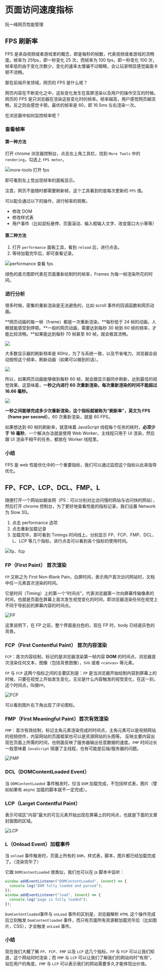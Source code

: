 # 页面访问速度指标

阮一峰网页性能管理

## FPS 刷新率

FPS 是来自视频或者游戏里的概念，即是每秒的帧数，代表视频或者游戏的流畅度。帧率为 25fps，即一秒变化 25 次，而帧率为 100 fps，即一秒变化 100 次，帧率低的由于变化次数少，变化的速率太慢骗不过眼睛，会让玩家明显感觉画面卡顿不流畅。

那在前端开发领域，网页的 FPS 是什么呢？

网页内容在不断变化之中，这些变化发生在首屏渲染以及用户的操作交互的时候。网页的 FPS 是只浏览器在渲染这些变化时的帧率。帧率越高，用户感觉网页越流畅，反之则会感觉卡顿。最优的帧率是 60，即 16.5ms 左右渲染一次。

在浏览器中如何监控帧率呢？

### 查看帧率

#### 第一种方法

打开 chrome 浏览器控制台，点击左上角工具栏，找到 `More Tools` 中的 `rendering`，勾选上 `FPS meter`。

![more-tools 打开 fps](../.vuepress/public/assets/open-fps.png)

即可看到左上觉出现帧率的面板显示。

注意，网页不是随时都需要刷新帧，这个工具看到的是每次更新的 `FPS` 值。

可以配合通过以下的操作，进行帧率的观察。

- 修改 DOM
- 修改样式表
- 用户事件（比如鼠标悬停、页面滚动、输入框输入文字、改变窗口大小等等）

#### 第二种方法

1. 打开 `performance` 面板工具，看到 `reload` 后，进行点击。
2. 等待加载完毕后，即可查看记录。

![performance 查看 fps](../.vuepress/public/assets/open-fps-2.png)

绿色的直方图即代表在页面重新绘制时的帧率，Frames 为每一帧渲染所花的时间。

### 进行分析

很多时候，密集的重新渲染是无法避免的，比如 scroll 事件的回调函数和网页动画。

**网页动画的每一帧（frame）都是一次重新渲染。**每秒低于 24 帧的动画，人眼就能感受到停顿。**一般的网页动画，需要达到每秒 30 帧到 60 帧的频率，才能比较流畅。**如果能达到每秒 70 帧甚至 80 帧，就会极其流畅。

![](../.vuepress/public/assets/fps-3.png)

大多数显示器的刷新频率是 60Hz，为了与系统一致，以及节省电力，浏览器会自动按照这个频率，刷新动画（如果可以做到的话）。

![](../.vuepress/public/assets/fps-comparison-2.jpg)

所以，如果网页动画能够做到每秒 60 帧，就会跟显示器同步刷新，达到最佳的视觉效果。这意味着，**一秒之内进行 60 次重新渲染，每次重新渲染的时间不能超过 16.66 毫秒。**

![](../.vuepress/public/assets/fps-3.png)

**一秒之间能够完成多少次重新渲染，这个指标就被称为“刷新率”，英文为 FPS（frame per second）**。60 次重新渲染，就是 60 FPS。

如果想达到 60 帧的刷新率，就意味着 JavaScript 线程每个任务的耗时，**必须少于 16 毫秒**。一个解决办法就是使用 Web Worker，主线程只用于 UI 渲染，然后跟 UI 渲染不相干的任务，都放在 Worker 线程里。

### 小结

FPS 是 web 性能优化中的一个重要指标，我们可以通过监控这个指标以此来指导优化。

## FP、FCP、LCP、DCL、FMP、L

随便打开一个网站如掘金网（PS：可以分别对比访问慢的网站与访问快的网站），然后打开 chrome 控制台，为了更好地查看性能的指标记录，我们设置 Network 为 Slow 3G。

1. 点击 performance 选项
2. 点击重新加载记录
3. 加载完毕，即可看到 Timings 时间线上，分别显示 FP、FCP、FMP、DCL、L、LCP 等几个指标，进行点击可以看到各个指标的使用时间。

![fp、fcp](../.vuepress/public/assets/index-1.png)

### FP（First Paint） 首次渲染

`FP` 又称之为 First Non-Blank Pain，白屏时间，表示用户首次访问网站时，文档中任一元素首次渲染的时间。

它是时间（Timing）上的第一个“时间点”，代表浏览器第一次向屏幕传输像素的时间，也就是页面在屏幕上首次发生视觉变化的时间，即浏览器渲染任何在视觉上不同于导航前的屏幕内容的时间点。

![FP](../.vuepress/public/assets/index-2.png)

这里说明下，在 FP 之前，整个界面是白色的，现在 FP 时，body 已经是灰色的背景。

### FCP（First Contentful Paint） 首次内容渲染

`FCP`：首次内容绘制，标记的是浏览器渲染第一帧内容 **DOM** 的时间点，浏览器首次渲染任何文本，图像（包括背景图像），`SVG` 或者 `<canvas>` 等元素。


`FP` 与 `FCP` 这两个指标之间的主要区别是：`FP` 是当浏览器开始绘制内容到屏幕上的时候，只要在视觉上开始发生变化，无论是什么内容触发的视觉变化，在这一刻，这个时间点，叫做`FP`。

![FCP](../.vuepress/public/assets/index-3.png)

可以看到图片右下角出现了评论图标。

### FMP（First Meaningful Paint）首次有效渲染

`FMP`：首次有效绘制，标记主角元素渲染完成的时间点，主角元素可以是视频网站的视频控件，内容网站的页面框架也可以是资源网站的头图等。
反映主要内容出现在页面上所需的时间，也侧面反映了服务器输出任意数据的速度。`FMP` 时间过长一般意味着 `JavaScript` 阻塞了主线程，也有可能是后端/服务器的问题。

![FMP](../.vuepress/public/assets/index-4.png)

### DCL（DOMContentLoaded Event）

当 `DOMContentLoaded` 事件触发时，仅当 `DOM` 加载完成，不包括样式表，图片（譬如如果有 async 加载的脚本就不一定完成）。

### LCP（Larget Contentful Paint）

表示可视区“内容”最大的可见元素开始出现在屏幕上的时间点，也就是下面的文章封面图的区域。

![LCP](../.vuepress/public/assets/index-5.png)

### L（Onload Event）加载事件

当 `onload` 事件触发时，页面上所有的 `DOM`，样式表，脚本，图片都已经加载完成了。（渲染完毕了）

它跟 `DOMContentLoaded` 很类似，我们也可以在 js 脚本中监听：

```js
window.addEventListener("DOMContentLoaded", (event) => {
  console.log("DOM fully loaded and parsed");
});
window.addEventListener("load", (event) => {
  console.log("page is fully loaded");
});
```
`DomContentloaded`事件与 `onLoad` 事件的区别是，浏览器解析 `HTML` 这个操作完成后立刻触发 `DomContentloaded` 事件，而只有页面所有资源都加载完毕后（比如图片，CSS），才会触发 `onLoad` 事件。


<!-- ## TTI、TTFB、FID、Speed Index -->

<!-- ## 选择合适的指标 -->

### 小结

现在我们大概了解 `FP`、`FCP`、`FMP` 以及 `LCP` 这几个指标，`FP` 与 `FCP` 可以让我们知道，这个网站何时渲染；而 `FMP` 与 `LCP` 可以让我们了解我们的网站何时“有用”，站在用户的角度，`FMP` 与 `LCP` 可以表示我们的网站需要多久才能体现出价值。




